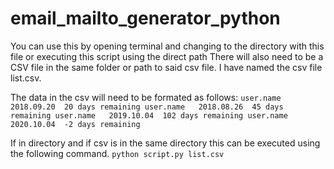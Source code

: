 # email_mailto_generator_python

You can use this by opening terminal and changing to the directory with this file or executing this script using the direct path
There will also need to be a CSV file in the same folder or path to said csv file. I have named the csv file list.csv.

The data in the csv will need to be formated as follows: 
`
user.name	2018.09.20	20 days remaining
user.name	2018.08.26	45 days remaining
user.name	2019.10.04	102 days remaining
user.name	2020.10.04	-2 days remaining
`

If in directory and if csv is in the same directory this can be executed using the following command. `python script.py list.csv`
